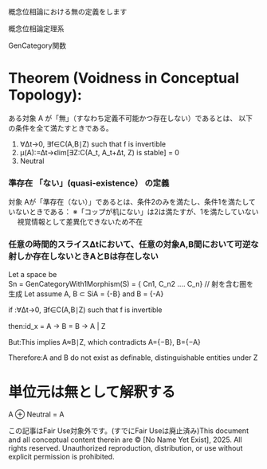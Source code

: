 概念位相論における無の定義をします

概念位相論定理系

GenCategory関数

# Theorem (Voidness in Conceptual Topology):

ある対象 A が「無」（すなわち定義不可能かつ存在しない）であるとは、
以下の条件を全て満たすときである。
1. ∀Δt→0, ∃f∈C(A,B∣Z) such that f is invertible
2. μ(A):=Δt→ϵlim[∃Z:C(A_t, A_t+Δt, Z) is stable] = 0
3. Neutral

### 準存在 「ない」(quasi-existence） の定義
対象 Aが「準存在（ない）」であるとは、条件2のみを満たし、条件1を満たしていないときである：
※「コップが机にない」は2は満たすが、1を満たしていない
　 視覚情報として差異化できないため不在

### 任意の時間的スライスΔtにおいて、任意の対象A,B間において可逆な射しか存在しないときAとBは存在しない

Let a space be  
Sn = GenCategoryWith1Morphism(S) = { Cn1, C_n2 …. C_n} // 射を含む圏を生成
Let assume A, B ⊂ SiA = {-B} and B = {-A}

if :∀Δt→0, ∃f∈C(A,B∣Z) such that f is invertible

then:id_x = A → B = B → A | Z　

But:This implies A≈B∣Z, which contradicts A={−B}, B={−A}

Therefore:A and B do not exist as definable, distinguishable entities under Z

# 単位元は無として解釈する
A ⊕ Neutral = A


この記事はFair Use対象外です。(すでにFair Useは廃止済み)This document and all conceptual content therein are © [No Name Yet Exist], 2025. All rights reserved. Unauthorized reproduction, distribution, or use without explicit permission is prohibited.


